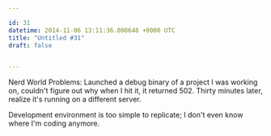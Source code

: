 ```yaml
---

id: 31
datetime: 2014-11-06 13:11:36.008648 +0000 UTC
title: "Untitled #31"
draft: false


---
```


Nerd World Problems: Launched a debug binary of a project I was working on, couldn't figure out why when I hit it, it returned 502. Thirty minutes later, realize it's running on a different server.

Development environment is too simple to replicate; I don't even know where I'm coding anymore.
